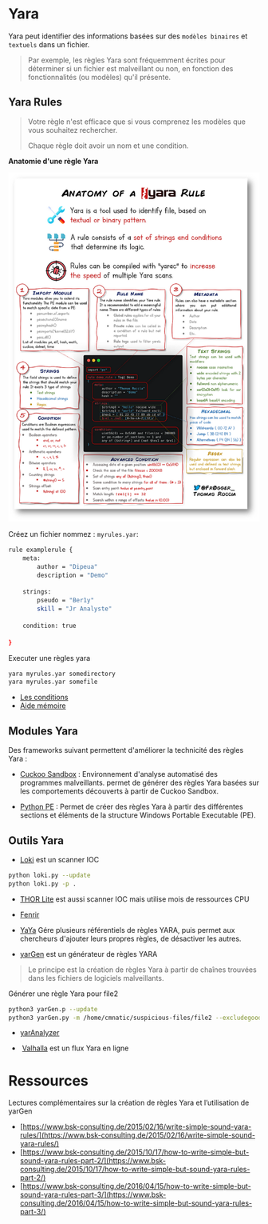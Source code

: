 # Yara
Yara peut identifier des informations basées sur des `modèles binaires` et `textuels` dans un fichier.

> Par exemple, les règles Yara sont fréquemment écrites pour déterminer si un fichier est malveillant ou non, en fonction des fonctionnalités (ou modèles) qu'il présente.


## Yara Rules

> Votre règle n'est efficace que si vous comprenez les modèles que vous souhaitez rechercher.
> 
> Chaque règle doit avoir un nom et une condition.


**Anatomie d'une règle Yara**

![](../Fundamentals/Cyber%20Defence%20Frameworks/Images/yara.png)

Créez un fichier nommez : `myrules.yar`:

```sh
rule examplerule {
    meta:
        author = "Dipeua"
        description = "Demo"
    
    strings:
        pseudo = "Ber1y"
        skill = "Jr Analyste"

    condition: true
    
}
```

Executer une règles yara
```sh
yara myrules.yar somedirectory
yara myrules.yar somefile
```

-  [Les conditions](https://yara.readthedocs.io/en/stable/writingrules.html)
- [Aide mémoire](https://medium.com/malware-buddy/security-infographics-9c4d3bd891ef#18dd)

## Modules Yara

Des frameworks suivant permettent d'améliorer la technicité des règles Yara :

- [Cuckoo Sandbox](https://cuckoosandbox.org/) : Environnement d'analyse automatisé des programmes malveillants. permet de générer des règles Yara basées sur les comportements découverts à partir de Cuckoo Sandbox.

- [Python PE](https://pypi.org/project/pefile/) : Permet de créer des règles Yara à partir des différentes sections et éléments de la structure Windows Portable Executable (PE).


## Outils Yara

- [Loki](https://github.com/Neo23x0/Loki/blob/master/README.md) est un scanner IOC 

```sh
python loki.py --update
python loki.py -p .
```

- [THOR Lite](https://www.nextron-systems.com/thor-lite/) est aussi scanner IOC mais utilise mois de ressources CPU

- [Fenrir](https://github.com/Neo23x0/Fenrir)

- [YaYa](https://www.eff.org/deeplinks/2020/09/introducing-yaya-new-threat-hunting-tool-eff-threat-lab) Gére plusieurs référentiels de règles YARA, puis permet aux chercheurs d'ajouter leurs propres règles, de désactiver les autres.

- [yarGen](https://github.com/Neo23x0/yarGen) est un générateur de règles YARA

> Le principe est la création de règles Yara à partir de chaînes trouvées dans les fichiers de logiciels malveillants.

Générer une règle Yara pour file2

```sh
python3 yarGen.p --update
python3 yarGen.py -m /home/cmnatic/suspicious-files/file2 --excludegood -o /home/cmnatic/suspicious-files/file2.yar
```

- [yarAnalyzer](https://github.com/Neo23x0/yarAnalyzer/)

-  [Valhalla](https://www.nextron-systems.com/valhalla/) est un flux Yara en ligne

# Ressources

Lectures complémentaires sur la création de règles Yara et l’utilisation de yarGen

- [https://www.bsk-consulting.de/2015/02/16/write-simple-sound-yara-rules/](https://www.bsk-consulting.de/2015/02/16/write-simple-sound-yara-rules/)      
- [https://www.bsk-consulting.de/2015/10/17/how-to-write-simple-but-sound-yara-rules-part-2/](https://www.bsk-consulting.de/2015/10/17/how-to-write-simple-but-sound-yara-rules-part-2/)
- [https://www.bsk-consulting.de/2016/04/15/how-to-write-simple-but-sound-yara-rules-part-3/](https://www.bsk-consulting.de/2016/04/15/how-to-write-simple-but-sound-yara-rules-part-3/)

